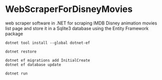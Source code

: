 # WebScraperForDisneyMovies
web scraper software in .NET for scraping IMDB Disney animation movies list page and store it in a Sqlite3 database using the Entity Framework package

```
dotnet tool install --global dotnet-ef 
```

```
dotnet restore
```

```
dotnet ef migrations add InitialCreate
dotnet ef database update 
```

```
dotnet run
```

